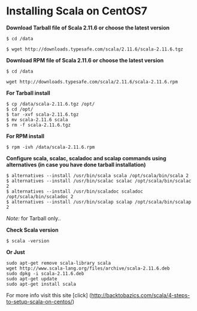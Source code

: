 # Installing Scala on CentOS7

**Download Tarball file of Scala 2.11.6 or choose the latest version**

  `$ cd /data`
  
  `$ wget http://downloads.typesafe.com/scala/2.11.6/scala-2.11.6.tgz`

**Download RPM file of Scala 2.11.6 or choose the latest version**

  `$ cd /data`
  
  `wget http://downloads.typesafe.com/scala/2.11.6/scala-2.11.6.rpm`
  
**For Tarball install**

  ```
$ cp /data/scala-2.11.6.tgz /opt/
$ cd /opt/
$ tar -xvf scala-2.11.6.tgz
$ mv scala-2.11.6 scala
$ rm -f scala-2.11.6.tgz
  ```

**For RPM install**

  `$ rpm -ivh /data/scala-2.11.6.rpm`

**Configure scala, scalac, scaladoc and scalap commands using alternatives (in case you have done tarball installation)**
  ```
$ alternatives --install /usr/bin/scala scala /opt/scala/bin/scala 2 
$ alternatives --install /usr/bin/scalac scalac /opt/scala/bin/scalac 2 
$ alternatives --install /usr/bin/scaladoc scaladoc /opt/scala/bin/scaladoc 2 
$ alternatives --install /usr/bin/scalap scalap /opt/scala/bin/scalap 2
  ```
  
  *Note:* for Tarball only..

**Check Scala version**

  `$ scala -version`


**Or Just**
```
sudo apt-get remove scala-library scala
wget http://www.scala-lang.org/files/archive/scala-2.11.6.deb
sudo dpkg -i scala-2.11.6.deb
sudo apt-get update
sudo apt-get install scala
```

For more info visit this site [click] (http://backtobazics.com/scala/4-steps-to-setup-scala-on-centos/)
